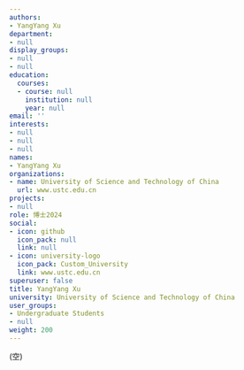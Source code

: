 ```yaml
---
authors:
- YangYang Xu
department:
- null
display_groups:
- null
- null
education:
  courses:
  - course: null
    institution: null
    year: null
email: ''
interests:
- null
- null
- null
names:
- YangYang Xu
organizations:
- name: University of Science and Technology of China
  url: www.ustc.edu.cn
projects:
- null
role: 博士2024
social:
- icon: github
  icon_pack: null
  link: null
- icon: university-logo
  icon_pack: Custom_University
  link: www.ustc.edu.cn
superuser: false
title: YangYang Xu
university: University of Science and Technology of China
user_groups:
- Undergraduate Students
- null
weight: 200
---
```


(空)
